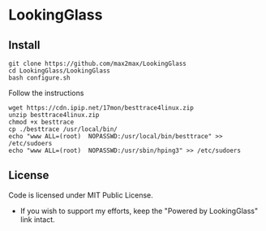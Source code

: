 # LookingGlass


## Install

`git clone https://github.com/max2max/LookingGlass`<br />
`cd LookingGlass/LookingGlass`<br />
`bash configure.sh`<br />

Follow the instructions

`wget https://cdn.ipip.net/17mon/besttrace4linux.zip`<br />
`unzip besttrace4linux.zip`<br />
`chmod +x besttrace`<br />
`cp ./besttrace /usr/local/bin/`<br />
`echo "www ALL=(root)  NOPASSWD:/usr/local/bin/besttrace" >> /etc/sudoers`<br />
`echo "www ALL=(root)  NOPASSWD:/usr/sbin/hping3" >> /etc/sudoers`<br />

## License

Code is licensed under MIT Public License.

* If you wish to support my efforts, keep the "Powered by LookingGlass" link intact.
